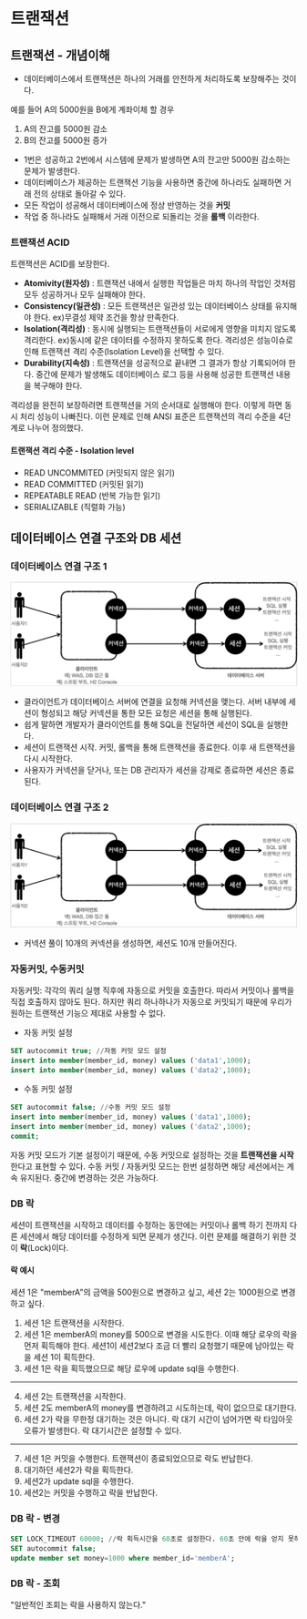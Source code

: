 # 트랜잭션
## 트랜잭션 - 개념이해
- 데이터베이스에서 트랜잭션은 하나의 거래를 안전하게 처리하도록 보장해주는 것이다.

예를 들어 A의 5000원을 B에게 계좌이체 할 경우
  1. A의 잔고를 5000원 감소
  2. B의 잔고를 5000원 증가
- 1번은 성공하고 2번에서 시스템에 문제가 발생하면 A의 잔고만 5000원 감소하는 문제가 발생한다.
- 데이터베이스가 제공하는 트랜잭션 기능을 사용하면 중간에 하나라도 실패하면 거래 전의 상태로 돌아갈 수 있다.
- 모든 작업이 성공해서 데이터베이스에 정상 반영하는 것을 **커밋**
- 작업 중 하나라도 실패해서 거래 이전으로 되돌리는 것을 **롤백** 이라한다.

### 트랜잭션 ACID
트랜잭션은 ACID를 보장한다.
- **Atomivity(원자성)** : 트랜잭션 내에서 실행한 작업들은 마치 하나의 작업인 것처럼 모두 성공하거나 모두 실패해야 한다.
- **Consistency(일관성)** : 모든 트랜잭션은 일관성 있는 데이터베이스 상태를 유지해야 한다. ex)무결성 제약 조건을 항상 만족한다.
- **Isolation(격리성)** : 동시에 실행되는 트랜잭션들이 서로에게 영향을 미치지 않도록 격리한다. ex)동시에 같은 데이터를 수정하지 못하도록 한다.
격리성은 성능이슈로 인해 트랜잭션 격리 수준(Isolation Level)을 선택할 수 있다.
- **Durability(지속성)** : 트랜잭션을 성공적으로 끝내면 그 결과가 항상 기록되어야 한다. 중간에 문제가 발생해도 데이터베이스 로그 등을 사용해
성공한 트랜잭션 내용을 복구해야 한다.

격리성을 완전히 보장하려면 트랜잭션을 거의 순서대로 실행해야 한다. 이렇게 하면 동시 처리 성능이 나빠진다.
이런 문제로 인해 ANSI 표준은 트랜잭션의 격리 수준을 4단계로 나누어 정의했다.

#### 트랜잭션 격리 수준 - Isolation level
- READ UNCOMMITED (커밋되지 않은 읽기)
- READ COMMITTED (커밋된 읽기)
- REPEATABLE READ (반복 가능한 읽기)
- SERIALIZABLE (직렬화 가능)

## 데이터베이스 연결 구조와 DB 세션
### 데이터베이스 연결 구조 1
![img.png](img.png)
- 클라이언트가 데이터베이스 서버에 연결을 요청해 커넥션을 맺는다. 서버 내부에 세션이 형성되고 해당 커넥션을 통한 모든 요청은 세션을 통해 실행된다.
- 쉽게 말하면 개발자가 클라이언트를 통해 SQL을 전달하면 세션이 SQL을 실행한다.
- 세션이 트랜잭션 시작. 커밋, 롤백을 통해 트랜잭션을 종료한다. 이후 새 트랜잭션을 다시 시작한다.
- 사용자가 커넥션을 닫거나, 또는 DB 관리자가 세션을 강제로 종료하면 세션은 종료된다.
### 데이터베이스 연결 구조 2
![img_1.png](img_1.png)
- 커넥션 풀이 10개의 커넥션을 생성하면, 세션도 10개 만들어진다.

### 자동커밋, 수동커밋
자동커밋: 각각의 쿼리 실행 직후에 자동으로 커밋을 호출한다. 따라서 커밋이나 롤백을 직접 호출하지 않아도 된다.
하지만 쿼리 하나하나가 자동으로 커밋되기 때문에 우리가 원하는 트랜잭션 기능으 제대로 사용할 수 없다.
- 자동 커밋 설정
```SQL
SET autocommit true; //자동 커밋 모드 설정
insert into member(member_id, money) values ('data1',1000);
insert into member(member_id, money) values ('data2',1000);
```
- 수동 커밋 설정
```SQL
SET autocommit false; //수동 커밋 모드 설정
insert into member(member_id, money) values ('data1',1000);
insert into member(member_id, money) values ('data2',1000);
commit;
```
자동 커밋 모드가 기본 설정이기 때문에, 수동 커밋으로 설정하는 것을 **트랜잭션을 시작** 한다고 표현할 수 있다.
수동 커밋 / 자동커밋 모드는 한번 설정하면 해당 세션에서는 계속 유지된다. 중간에 변경하는 것은 가능하다.
### DB 락
세션이 트랜잭션을 시작하고 데이터를 수정하는 동안에는 커밋이나 롤백 하기 전까지
다른 세션에서 해당 데이터를 수정하게 되면 문제갸 생긴다.
이런 문제를 해결하기 위한 것이 **락**(Lock)이다.

#### 락 예시
세션 1은 "memberA"의 금액을 500원으로 변경하고 싶고, 세션 2는 1000원으로 변경하고 싶다.
1. 세션 1은 트랜잭션을 시작한다.
2. 세션 1은 memberA의 money를 500으로 변경을 시도한다. 이때 해당 로우의 락을 먼저 획득해야 한다. 
세션1이 세션2보다 조금 더 빨리 요청했기 때문에 남아있는 락을 세션 1이 획득한다.
3. 세션 1은 락을 획득했으므로 해당 로우에 update sql을 수행한다.
---
4. 세션 2는 트랜잭션을 시작한다.
5. 세션 2도 memberA의 money를 변경하려고 시도하는데, 락이 없으므로 대기한다.
6. 세션 2가 락을 무한정 대기하는 것은 아니다. 락 대기 시간이 넘어가면 락 타임아웃 오류가 발생한다. 
락 대기시간은 설정할 수 있다.
---
7. 세션 1은 커밋을 수행한다. 트랜잭션이 종료되었으므로 락도 반납한다.
8. 대기하던 세션2가 락을 획득한다.
9. 세션2가 update sql을 수행한다.
10. 세션2는 커밋을 수행하고 락을 반납한다.

### DB 락 - 변경
```sql
SET LOCK_TIMEOUT 60000; //락 획득시간을 60초로 설정한다. 60초 안에 락을 얻지 못하면 예외 발생
SET autocommit false;
update member set money=1000 where member_id='memberA';
```
### DB 락 - 조회
"일반적인 조회는 락을 사용하지 않는다."